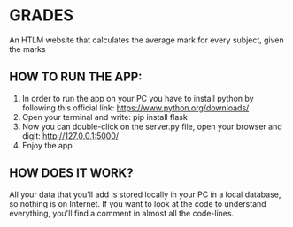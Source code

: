# GRADES
An HTLM website that calculates the average mark for every subject, given the marks

## HOW TO RUN THE APP:
1. In order to run the app on your PC you have to install python by following this official link: https://www.python.org/downloads/
2. Open your terminal and write: pip install flask
3. Now you can double-click on the server.py file, open your browser and digit: http://127.0.0.1:5000/
4. Enjoy the app

## HOW DOES IT WORK?
All your data that you'll add is stored locally in your PC in a local database, so nothing is on Internet. If you want to look at the code to understand everything, you'll find a comment in almost all the code-lines.
